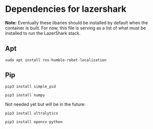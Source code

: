 # Dependencies for lazershark
**Note:** Eventually these libaries should be installed by default when the container is built. For now, this file is serving as a list of what must be installed to run the LazerShark stack.
## Apt
```console
sudo apt install ros-humble-robot-localization
```
## Pip
```
pip3 install simple_pid
```
```
pip3 install numpy
```

Not needed yet but will be in the future:
```
pip3 install ultralytics
```
```
pip3 install opencv-python
```